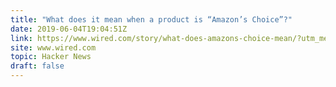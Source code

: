 ```yaml
---
title: "What does it mean when a product is “Amazon’s Choice”?"
date: 2019-06-04T19:04:51Z
link: https://www.wired.com/story/what-does-amazons-choice-mean/?utm_medium=RSS&utm_source=hune
site: www.wired.com
topic: Hacker News
draft: false
---
```

